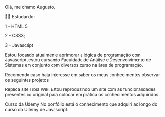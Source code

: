 <p> Olá, me chamo Augusto.</p>
<p> 👨‍🎓 Estudando:</p>
<p> 1 - HTML 5; </p>
<p> 2 - CSS3; </P>
<p> 3 - Javascript </p>
<p> Estou focando atualmente aprimorar a lógica de programação com Javascript, estou cursando Faculdade de Análise e Desenvolvimento de Sistemas em conjunto com diversos curso na área de programação. </p>
<p> Recomendo caso haja interesse em saber os meus conhecimentos observar os seguintes projetos </p>
<p> <a src="https://github.com/AugustoAumond/replica-tibiawiki"> Replica site Tibia Wiki </a> Estou reproduzindo um site com as funcionalidades presentes no original para colocar em prática os conhecimentos adquiridos </p>
<p> <a src="https://github.com/AugustoAumond/Udemy-Javascript"> Curso da Udemy </a> No portfólio está o conhecimento que adquiri ao longo do curso da Udemy de Javascript. </p>
